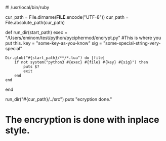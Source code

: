 #! /usr/local/bin/ruby

cur_path = File.dirname(__FILE__.encode("UTF-8"))
cur_path = File.absolute_path(cur_path)

def run_dir(start_path)
	exec = "/Users/eminom/test/python/pyciphermod/encrypt.py"   #This is where you put this.
	key = "some-key-as-you-know"
	sig = "some-special-string-very-special"

	Dir.glob("#{start_path}/**/*.lua") do |file|
		if not system("python3 #{exec} #{file} #{key} #{sig}") then
			puts $?
			exit
		end
	end
end

run_dir("#{cur_path}/../src")
puts "ecryption done."

# The encryption is done with inplace style. 
